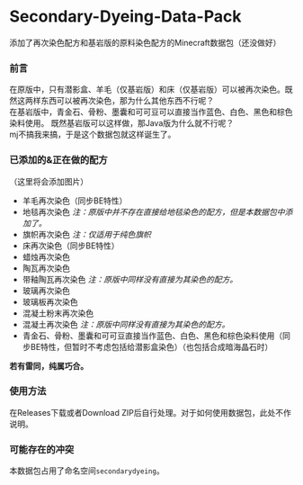 # Secondary-Dyeing-Data-Pack

添加了再次染色配方和基岩版的原料染色配方的Minecraft数据包（还没做好）

### 前言

在原版中，只有潜影盒、羊毛（仅基岩版）和床（仅基岩版）可以被再次染色。既然这两样东西可以被再次染色，那为什么其他东西不行呢？  
在基岩版中，青金石、骨粉、墨囊和可可豆可以直接当作蓝色、白色、黑色和棕色染料使用。 既然基岩版可以这样做，那Java版为什么就不行呢？  
mj不搞我来搞，于是这个数据包就这样诞生了。

### 已添加的&正在做的配方

（这里将会添加图片）  

- 羊毛再次染色（同步BE特性）
- 地毯再次染色  *注：原版中并不存在直接给地毯染色的配方，但是本数据包中添加了。*
- 旗帜再次染色  *注：仅适用于纯色旗帜*
- 床再次染色（同步BE特性）  
- 蜡烛再次染色
- 陶瓦再次染色
- 带釉陶瓦再次染色  *注：原版中同样没有直接为其染色的配方。*
- 玻璃再次染色
- 玻璃板再次染色
- 混凝土粉末再次染色
- 混凝土再次染色  *注：原版中同样没有直接为其染色的配方。*
- 青金石、骨粉、墨囊和可可豆直接当作蓝色、白色、黑色和棕色染料使用（同步BE特性，但暂时不考虑包括给潜影盒染色）（也包括合成暗海晶石时）

**若有雷同，纯属巧合。**

### 使用方法

在Releases下载或者Download ZIP后自行处理。对于如何使用数据包，此处不作说明。

### 可能存在的冲突

本数据包占用了命名空间`secondarydyeing`。
